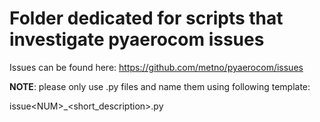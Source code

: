 # Folder dedicated for scripts that investigate pyaerocom issues

Issues can be found here: https://github.com/metno/pyaerocom/issues

**NOTE**: please only use .py files and name them using following template:

issue\<NUM\>_<short_description>.py
